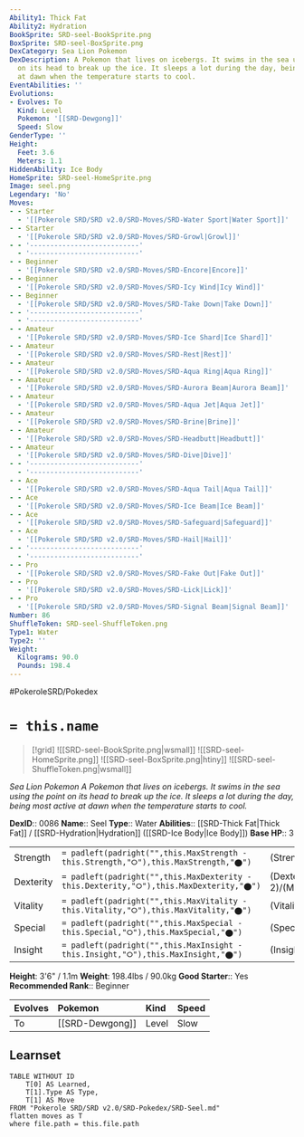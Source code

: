 ```yaml
---
Ability1: Thick Fat
Ability2: Hydration
BookSprite: SRD-seel-BookSprite.png
BoxSprite: SRD-seel-BoxSprite.png
DexCategory: Sea Lion Pokemon
DexDescription: A Pokemon that lives on icebergs. It swims in the sea using the point
  on its head to break up the ice. It sleeps a lot during the day, being most active
  at dawn when the temperature starts to cool.
EventAbilities: ''
Evolutions:
- Evolves: To
  Kind: Level
  Pokemon: '[[SRD-Dewgong]]'
  Speed: Slow
GenderType: ''
Height:
  Feet: 3.6
  Meters: 1.1
HiddenAbility: Ice Body
HomeSprite: SRD-seel-HomeSprite.png
Image: seel.png
Legendary: 'No'
Moves:
- - Starter
  - '[[Pokerole SRD/SRD v2.0/SRD-Moves/SRD-Water Sport|Water Sport]]'
- - Starter
  - '[[Pokerole SRD/SRD v2.0/SRD-Moves/SRD-Growl|Growl]]'
- - '---------------------------'
  - '---------------------------'
- - Beginner
  - '[[Pokerole SRD/SRD v2.0/SRD-Moves/SRD-Encore|Encore]]'
- - Beginner
  - '[[Pokerole SRD/SRD v2.0/SRD-Moves/SRD-Icy Wind|Icy Wind]]'
- - Beginner
  - '[[Pokerole SRD/SRD v2.0/SRD-Moves/SRD-Take Down|Take Down]]'
- - '---------------------------'
  - '---------------------------'
- - Amateur
  - '[[Pokerole SRD/SRD v2.0/SRD-Moves/SRD-Ice Shard|Ice Shard]]'
- - Amateur
  - '[[Pokerole SRD/SRD v2.0/SRD-Moves/SRD-Rest|Rest]]'
- - Amateur
  - '[[Pokerole SRD/SRD v2.0/SRD-Moves/SRD-Aqua Ring|Aqua Ring]]'
- - Amateur
  - '[[Pokerole SRD/SRD v2.0/SRD-Moves/SRD-Aurora Beam|Aurora Beam]]'
- - Amateur
  - '[[Pokerole SRD/SRD v2.0/SRD-Moves/SRD-Aqua Jet|Aqua Jet]]'
- - Amateur
  - '[[Pokerole SRD/SRD v2.0/SRD-Moves/SRD-Brine|Brine]]'
- - Amateur
  - '[[Pokerole SRD/SRD v2.0/SRD-Moves/SRD-Headbutt|Headbutt]]'
- - Amateur
  - '[[Pokerole SRD/SRD v2.0/SRD-Moves/SRD-Dive|Dive]]'
- - '---------------------------'
  - '---------------------------'
- - Ace
  - '[[Pokerole SRD/SRD v2.0/SRD-Moves/SRD-Aqua Tail|Aqua Tail]]'
- - Ace
  - '[[Pokerole SRD/SRD v2.0/SRD-Moves/SRD-Ice Beam|Ice Beam]]'
- - Ace
  - '[[Pokerole SRD/SRD v2.0/SRD-Moves/SRD-Safeguard|Safeguard]]'
- - Ace
  - '[[Pokerole SRD/SRD v2.0/SRD-Moves/SRD-Hail|Hail]]'
- - '---------------------------'
  - '---------------------------'
- - Pro
  - '[[Pokerole SRD/SRD v2.0/SRD-Moves/SRD-Fake Out|Fake Out]]'
- - Pro
  - '[[Pokerole SRD/SRD v2.0/SRD-Moves/SRD-Lick|Lick]]'
- - Pro
  - '[[Pokerole SRD/SRD v2.0/SRD-Moves/SRD-Signal Beam|Signal Beam]]'
Number: 86
ShuffleToken: SRD-seel-ShuffleToken.png
Type1: Water
Type2: ''
Weight:
  Kilograms: 90.0
  Pounds: 198.4
---
```


#PokeroleSRD/Pokedex

# `= this.name`

> [!grid]
> ![[SRD-seel-BookSprite.png|wsmall]]
> ![[SRD-seel-HomeSprite.png]]
> ![[SRD-seel-BoxSprite.png|htiny]]
> ![[SRD-seel-ShuffleToken.png|wsmall]]


*Sea Lion Pokemon*
*A Pokemon that lives on icebergs. It swims in the sea using the point on its head to break up the ice. It sleeps a lot during the day, being most active at dawn when the temperature starts to cool.*

**DexID**:: 0086
**Name**:: Seel
**Type**:: Water
**Abilities**:: [[SRD-Thick Fat|Thick Fat]] / [[SRD-Hydration|Hydration]] ([[SRD-Ice Body|Ice Body]])
**Base HP**:: 3

|           |                                                                                        |                                          |
| --------- | -------------------------------------------------------------------------------------- | ---------------------------------------- |
| Strength  | `= padleft(padright("",this.MaxStrength - this.Strength,"⭘"),this.MaxStrength,"⬤")`    | (Strength::2)/(MaxStrength::4)   |
| Dexterity | `= padleft(padright("",this.MaxDexterity - this.Dexterity,"⭘"),this.MaxDexterity,"⬤")` | (Dexterity:: 2)/(MaxDexterity::4) |
| Vitality  | `= padleft(padright("",this.MaxVitality - this.Vitality,"⭘"),this.MaxVitality,"⬤")`    | (Vitality::2)/(MaxVitality::4)   |
| Special   | `= padleft(padright("",this.MaxSpecial - this.Special,"⭘"),this.MaxSpecial,"⬤")`       | (Special::2)/(MaxSpecial::4)     |
| Insight   | `= padleft(padright("",this.MaxInsight - this.Insight,"⭘"),this.MaxInsight,"⬤")`       | (Insight::2)/(MaxInsight::5)     |

**Height**: 3'6" / 1.1m
**Weight**: 198.4lbs / 90.0kg
**Good Starter**:: Yes
**Recommended Rank**:: Beginner

| Evolves   | Pokemon         | Kind   | Speed   |
|:----------|:----------------|:-------|:--------|
| To        | [[SRD-Dewgong]] | Level  | Slow    |

## Learnset

```dataview
TABLE WITHOUT ID
    T[0] AS Learned,
    T[1].Type AS Type,
    T[1] AS Move
FROM "Pokerole SRD/SRD v2.0/SRD-Pokedex/SRD-Seel.md"
flatten moves as T
where file.path = this.file.path
```
